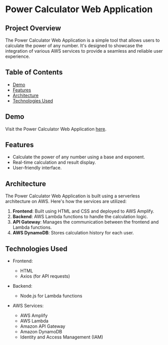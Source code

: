 # Power Calculator Web Application

## Project Overview

The Power Calculator Web Application is a simple tool that allows users to calculate the power of any number. It's designed to showcase the integration of various AWS services to provide a seamless and reliable user experience.

## Table of Contents

- [Demo](#demo)
- [Features](#features)
- [Architecture](#architecture)
- [Technologies Used](#technologies-used)


## Demo

Visit the Power Calculator Web Application [here](https://dev.d1est5fg7jrh52.amplifyapp.com/).

## Features

- Calculate the power of any number using a base and exponent.
- Real-time calculation and result display.
- User-friendly interface.

## Architecture

The Power Calculator Web Application is built using a serverless architecture on AWS. Here's how the services are utilized:

1. **Frontend**: Built using HTML and CSS and deployed to AWS Amplify.
2. **Backend**: AWS Lambda functions to handle the calculation logic.
3. **API Gateway**: Manages the communication between the frontend and Lambda functions.
4. **AWS DynamoDB**: Stores calculation history for each user.
   


## Technologies Used

- Frontend:
  - HTML
  - Axios (for API requests)
  
- Backend:
  - Node.js for Lambda functions

- AWS Services:
  - AWS Amplify
  - AWS Lambda
  - Amazon API Gateway
  - Amazon DynamoDB
  - Identity and Access Management (IAM) 


